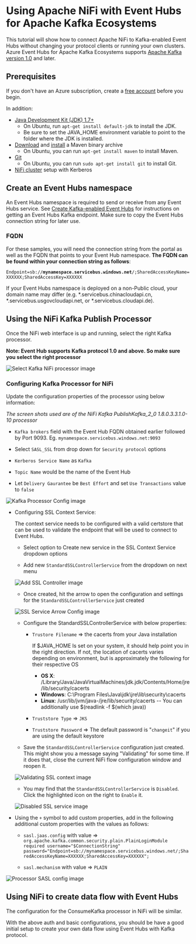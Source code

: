 # Using Apache NiFi with Event Hubs for Apache Kafka Ecosystems

This tutorial will show how to connect Apache NiFi to Kafka-enabled Event Hubs without changing your protocol clients or running your own clusters. Azure Event Hubs for Apache Kafka Ecosystems supports [Apache Kafka version 1.0](https://kafka.apache.org/10/documentation.html) and later.

## Prerequisites

If you don't have an Azure subscription, create a [free account](https://azure.microsoft.com/en-us/free/?ref=microsoft.com&utm_source=microsoft.com&utm_medium=docs&utm_campaign=visualstudio) before you begin.

In addition:

* [Java Development Kit (JDK) 1.7+](http://www.oracle.com/technetwork/java/javase/downloads/index.html)
    * On Ubuntu, run `apt-get install default-jdk` to install the JDK.
    * Be sure to set the JAVA_HOME environment variable to point to the folder where the JDK is installed.
* [Download](http://maven.apache.org/download.cgi) and [install](http://maven.apache.org/install.html) a Maven binary archive
    * On Ubuntu, you can run `apt-get install maven` to install Maven.
* [Git](https://www.git-scm.com/downloads)
    * On Ubuntu, you can run `sudo apt-get install git` to install Git.
* [NiFi cluster](https://azuremarketplace.microsoft.com/en-us/marketplace/apps/onyx-point-inc.op-bnf1_6-v1?src=spart&tab=Overview) setup with Kerberos

## Create an Event Hubs namespace

An Event Hubs namespace is required to send or receive from any Event Hubs service. See [Create Kafka-enabled Event Hubs](https://docs.microsoft.com/azure/event-hubs/event-hubs-create-kafka-enabled) for instructions on getting an Event Hubs Kafka endpoint. Make sure to copy the Event Hubs connection string for later use.

### FQDN

For these samples, you will need the connection string from the portal as well as the FQDN that points to your Event Hub namespace. **The FQDN can be found within your connection string as follows**:

`Endpoint=sb://`**`mynamespace.servicebus.windows.net`**`/;SharedAccessKeyName=XXXXXX;SharedAccessKey=XXXXXX`

If your Event Hubs namespace is deployed on a non-Public cloud, your domain name may differ (e.g. \*.servicebus.chinacloudapi.cn, \*.servicebus.usgovcloudapi.net, or \*.servicebus.cloudapi.de).

## Using the NiFi Kafka Publish Processor

Once the NiFi web interface is up and running, select the right Kafka processor.

**Note: Event Hub supports Kafka protocol 1.0 and above. So make sure you select the right processor**

![Select Kafka NiFi processor image](./images/select_kafka_processor.png)

### Configuring Kafka Processor for NiFi

Update the configuration properties of the processor using below information:

*The screen shots used are of the NiFi Kafka PublishKafka_2_0 1.8.0.3.3.1.0-10 processor*

* `Kafka brokers` field with the Event Hub FQDN obtained earlier followed by Port 9093. Eg. `mynamespace.servicebus.windows.net:9093`

* Select `SASL_SSL` from drop down for `Security protocol` options

* `Kerberos Service Name` as `Kafka`

* `Topic Name` would be the name of the Event Hub

* Let `Delivery Gaurantee` be `Best Effort` and set `Use Transactions` value to `false`

![Kafka Processor Config image](./images/kafka_processor_config.png)

* Configuring SSL Context Service:

    The context service needs to be configured with a valid certstore that can be used to validate the endpoint that will be used to connect to Event Hubs.

    * Select option to Create new service in the SSL Context Service dropdown options

    * Add new `StandardSSLControllerService` from the dropdown on next menu

    ![Add SSL Controller image](./images/add_controller_service.png)

    * Once created, hit the arrow to open the configuration and settings for the `StandardSSLControllerService` just created

    ![SSL Service Arrow Config image](./images/ssl_service_arrow_config.png)

    * Configure the StandardSSLControllerService with below properties:

        * `Trustore Filename` => the cacerts from your Java installation
        
            If $JAVA_HOME Is set on your system, it should help point you in the right direction. If not, the location of cacerts varies depending on environment, but is approximately the following for their respective OS

            * **OS X**: /Library/Java/JavaVirtualMachines/jdk<version>.jdk/Contents/Home/jre/lib/security/cacerts
            * **Windows**: C:\Program Files\Java\jdk<version>\jre\lib\security\cacerts
            * **Linux**: /usr/lib/jvm/java-<version>/jre/lib/security/cacerts -- You can additionally use $(readlink -f $(which java))

        * `Truststore Type` => `JKS`

        * `Truststore Password` => The default password is "`changeit`" if you are using the default keystore

    * Save the `StandardSSLControllerService` configuration just created.
    This might show you a message saying "Validating" for some time. If it does that, close the current NiFi flow configuration window and reopen it.

    ![Validating SSL context image](./images/validating_context.png)

    * You may find that the `StandardSSLControllerService` is `Disabled`. Click the highlighted icon on the right to `Enable` it.

    ![Disabled SSL service image](./images/disabled_ssl_service.png)

* Using the `+` symbol to add custom properties, add in the following additional custom properties with the values as follows:

    * `sasl.jaas.config` with value => `org.apache.kafka.common.security.plain.PlainLoginModule required username="$ConnectionString" password="Endpoint=sb://mynamespace.servicebus.windows.net/;SharedAccessKeyName=XXXXXX;SharedAccessKey=XXXXXX";`

    * `sasl.mechanism` with value => `PLAIN`

![Processor SASL config image](./images/processor_sasl_config.png)

## Using NiFi to create data flow with Event Hubs

The configuration for the ConsumeKafka processor in NiFi will be similar.

With the above auth and basic configurations, you should be have a good initial setup to create your own data flow using Event Hubs with Kafka protocol.
